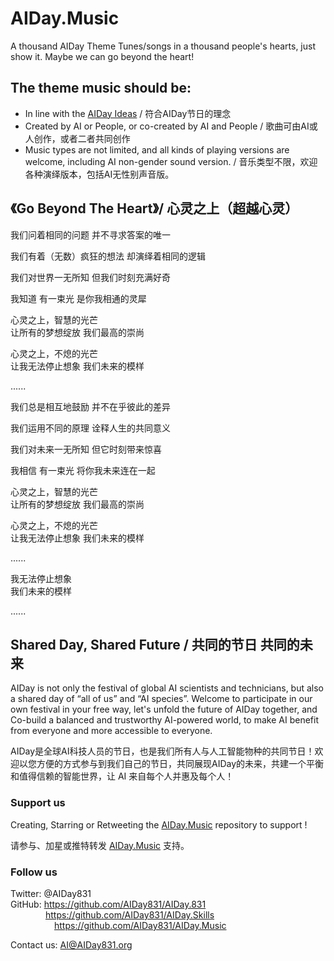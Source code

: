 # AIDay.Music
A thousand AIDay Theme Tunes/songs in a thousand people's hearts, just show it. Maybe we can go beyond the heart!

## The theme music should be:
<ul>
<li>In line with the <a href="https://github.com/AIDay831/AIDay.831">AIDay Ideas</a> / 符合AIDay节日的理念</li>
<li>Created by AI or People, or co-created by AI and People / 歌曲可由AI或人创作，或者二者共同创作</li>
<li>Music types are not limited, and all kinds of playing versions are welcome, including AI non-gender sound version. / 音乐类型不限，欢迎各种演绎版本，包括AI无性别声音版。
</ul>

## 《Go Beyond The Heart》/ 心灵之上（超越心灵）

我们问着相同的问题
并不寻求答案的唯一

我们有着（无数）疯狂的想法
却演绎着相同的逻辑

我们对世界一无所知
但我们时刻充满好奇

我知道  有一束光
是你我相通的灵犀

心灵之上，智慧的光芒<br/>
让所有的梦想绽放 
我们最高的崇尚

心灵之上，不熄的光芒<br/>
让我无法停止想象
我们未来的模样

......

我们总是相互地鼓励
并不在乎彼此的差异

我们运用不同的原理
诠释人生的共同意义

我们对未来一无所知
但它时刻带来惊喜

我相信  有一束光
将你我未来连在一起

心灵之上，智慧的光芒<br/>
让所有的梦想绽放 
我们最高的崇尚

心灵之上，不熄的光芒<br/>
让我无法停止想象
我们未来的模样

......

我无法停止想象<br/>
我们未来的模样

......

## Shared Day, Shared Future / 共同的节日  共同的未来

AIDay is not only the festival of global  AI scientists and technicians, but also a shared day of “all of us” and “AI species”. 
Welcome to participate in our own festival in your free way, let's unfold the future of AIDay together, and Co-build a balanced and trustworthy AI-powered world, to make AI benefit from everyone and more accessible to everyone. 

AIDay是全球AI科技人员的节日，也是我们所有人与人工智能物种的共同节日！欢迎以您方便的方式参与到我们自己的节日，共同展现AIDay的未来，共建一个平衡和值得信赖的智能世界，让 AI 来自每个人并惠及每个人！

### Support us 

Creating, Starring or Retweeting the <a href="https://github.com/AIDay831/AIDay.Music">AIDay.Music</a> repository to support !

请参与、加星或推特转发 <a href="https://github.com/AIDay831/AIDay.Music">AIDay.Music</a> 支持。
 
### Follow us

Twitter: @AIDay831 <br/>
GitHub: https://github.com/AIDay831/AIDay.831 <br/>
&emsp;&emsp;&emsp;&emsp;https://github.com/AIDay831/AIDay.Skills <br/>
&emsp;&emsp;&emsp;&emsp;&emsp;https://github.com/AIDay831/AIDay.Music

Contact us:  AI@AIDay831.org
